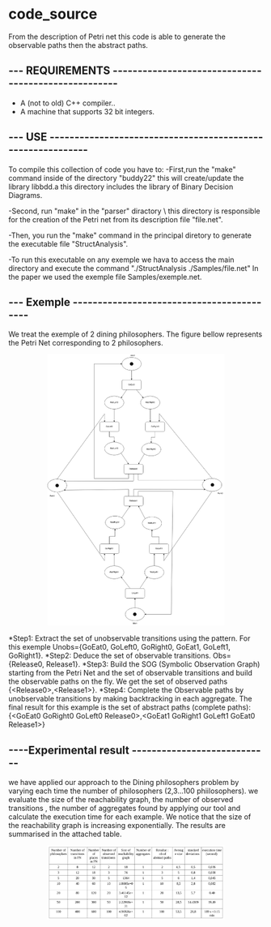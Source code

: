 # code_source
From the description of Petri net this code is able to generate the observable paths then the abstract paths.

--- REQUIREMENTS ----------------------------------------------------
---------------------------------------------------------------------

* A (not to old) C++ compiler..
* A machine that supports 32 bit integers.


--- USE -----------------------------------------------------------
---------------------------------------------------------------------

To compile this collection of code you have to: 
-First,run the "make" command inside of the directory "buddy22" this will create/update the library libbdd.a
this directory includes the library of Binary Decision Diagrams.

-Second, run  "make" in the "parser" diractory \\ this directory is responsible for the creation of the  Petri net
from its description file  "file.net".

-Then, you run the "make" command in the principal diretory  to generate the executable file  "StructAnalysis".

-To run this executable on any exemple we hava to access the main directory and execute the command "./StructAnalysis ./Samples/file.net" 
In the paper we used the exemple file Samples/exemple.net.

--- Exemple ------------------------------------------
------------------------------------------------------

We treat the exemple of 2 dining philosophers.
The figure bellow represents the Petri Net corresponding to 2 philosophers.
<p align="center">
  <img src="philo2.png" width="350" alt="petri net">
</p>

  
  *Step1: Extract the set of unobservable transitions using the pattern. For this exemple Unobs={GoEat0, GoLeft0, GoRight0, GoEat1, GoLeft1, GoRight1}.
  *Step2: Deduce the set of observable transitions. Obs={Release0, Release1}.
  *Step3: Build the SOG (Symbolic Observation Graph) starting from the Petri Net and the set of observable transitions and build the observable paths on the fly. We get the set of observed paths {\<Release0\>,\<Release1\>}. 
  *Step4: Complete the Observable paths by unobservable transitions by making backtracking in each aggregate.
  The final result for this example is the set of abstract paths (complete paths): {\<GoEat0 GoRight0 GoLeft0 Release0\>,\<GoEat1 GoRight1 GoLeft1 GoEat0 Release1\>}


----Experimental result ----------------------------
----------------------------------------------------

we have applied our approach to the Dining philosophers problem by varying each time the number of philosophers (2,3...100 phiilosophers).
we evaluate the size of the reachability graph, the number of observed transitions , the number of aggregates found by applying our tool 
and calculate the execution time for each example.
We notice that the size of the reachability graph is increasing exponentially.
The results are summarised in the attached table. 
<p align="center">
  <img src="comparatif.png" width="350" alt="comparative table">
</p>


